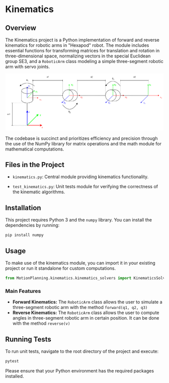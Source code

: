 # Kinematics

## Overview

The Kinematics project is a Python implementation of forward and reverse kinematics for robotic arms in "Hexapod" robot. The module includes essential functions for transforming matrices for translation and rotation in three-dimensional space, normalizing vectors in the special Euclidean group SE3, and a `RoboticArm` class modeling a simple three-segment robotic arm with servo joints.

![alt text](image.png)

The codebase is succinct and prioritizes efficiency and precision through the use of the NumPy library for matrix operations and the math module for mathematical computations.

## Files in the Project

- `kinematics.py`: Central module providing kinematics functionality.

- `test_kinematics.py`: Unit tests module for verifying the correctness of the kinematic algorithms.

## Installation

This project requires Python 3 and the `numpy` library. You can install the dependencies by running:

```bash
pip install numpy
```

## Usage

To make use of the kinematics module, you can import it in your existing project or run it standalone for custom computations.

```python
from MotionPlanning.kinematics.kinematics_solvers import KinematicsSolver
```

### Main Features
- **Forward Kinematics:** The `RoboticArm` class allows the user to simulate a three-segment robotic arm with the method `forward(q1, q2, q3)`
- **Reverse Kinematics:** The `RoboticArm` class allows the user to compute angles in three-segment robotic arm in certain position. It can be done with the method `reverse(v)`

## Running Tests

To run unit tests, navigate to the root directory of the project and execute:

```bash
pytest
```

Please ensure that your Python environment has the required packages installed.
